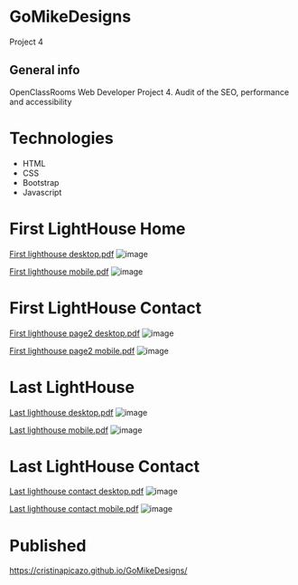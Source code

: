 # GoMikeDesigns
Project 4

## General info
OpenClassRooms Web Developer Project 4. Audit of the SEO, performance and accessibility

# Technologies
  * HTML
  * CSS
  * Bootstrap
  * Javascript

# First LightHouse Home
[First lighthouse desktop.pdf](https://github.com/CristinaPicazo/GoMikeDesigns/files/7954331/First.lighthouse.desktop.pdf)
![image](https://user-images.githubusercontent.com/47087596/151880952-5a445576-ec21-4fba-8cc6-c7cc5bf02e80.png)

[First lighthouse mobile.pdf](https://github.com/CristinaPicazo/GoMikeDesigns/files/7954333/First.lighthouse.mobile.pdf)
![image](https://user-images.githubusercontent.com/47087596/151881051-c36694ce-960d-4a59-aeb3-b91792268c7f.png)


# First LightHouse Contact
[First lighthouse page2 desktop.pdf](https://github.com/CristinaPicazo/GoMikeDesigns/files/7954336/First.lighthouse.page2.desktop.pdf)
![image](https://user-images.githubusercontent.com/47087596/151881157-9eb2b217-383f-40ad-8e71-9d302f49d24f.png)

[First lighthouse page2 mobile.pdf](https://github.com/CristinaPicazo/GoMikeDesigns/files/7954337/First.lighthouse.page2.mobile.pdf)
![image](https://user-images.githubusercontent.com/47087596/151881250-c6a90841-efe1-497c-8a1e-fa3cf33381ba.png)



# Last LightHouse
[Last lighthouse desktop.pdf](https://github.com/CristinaPicazo/GoMikeDesigns/files/7954343/Last.lighthouse.desktop.pdf)
![image](https://user-images.githubusercontent.com/47087596/151881467-8f60c988-e5be-425e-9839-c99722e1c9ac.png)

[Last lighthouse mobile.pdf](https://github.com/CristinaPicazo/GoMikeDesigns/files/7954344/Last.lighthouse.mobile.pdf)
![image](https://user-images.githubusercontent.com/47087596/151881508-a2795e02-4921-4a31-a2d5-747331674af3.png)

# Last LightHouse Contact
[Last lighthouse contact desktop.pdf](https://github.com/CristinaPicazo/GoMikeDesigns/files/7954346/Last.lighthouse.contact.desktop.pdf)
![image](https://user-images.githubusercontent.com/47087596/151881315-12c4118f-9be9-43b7-8132-4f8ea4ed435e.png)

[Last lighthouse contact mobile.pdf](https://github.com/CristinaPicazo/GoMikeDesigns/files/7954347/Last.lighthouse.contact.mobile.pdf)
![image](https://user-images.githubusercontent.com/47087596/151881369-6e279b5e-e66c-47e1-aed7-17f0570ca42b.png)


# Published
https://cristinapicazo.github.io/GoMikeDesigns/


